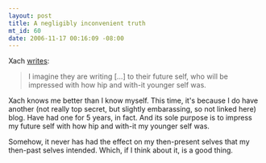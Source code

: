 ```yaml
--- 
layout: post
title: A negligibly inconvenient truth
mt_id: 60
date: 2006-11-17 00:16:09 -08:00
---
```

Xach [writes](http://xach.livejournal.com/91271.html):
>I imagine they are writing [...] to their future self, who will be impressed with how hip and with-it younger self was.

Xach knows me better than I know myself. This time, it's because I do have another (not really top secret, but slightly embarassing, so not linked here) blog. Have had one for 5 years, in fact. And its sole purpose is to impress my future self with how hip and with-it my younger self was.

Somehow, it never has had the effect on my then-present selves that my then-past selves intended. Which, if I think about it, is a good thing.
